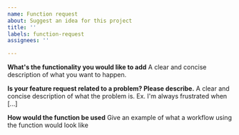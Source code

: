 ```yaml
---
name: Function request
about: Suggest an idea for this project
title: ''
labels: function-request
assignees: ''

---
```


**What's the functionality you would like to add**
A clear and concise description of what you want to happen.


**Is your feature request related to a problem? Please describe.**
A clear and concise description of what the problem is. Ex. I'm always frustrated when [...]

**How would the function be used**
Give an example of what a workflow using the function would look like
